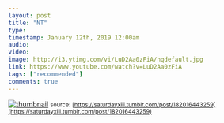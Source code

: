 ```yaml
---
layout: post
title: "NT"
type: 
timestamp: January 12th, 2019 12:00am
audio: 
video: 
image: http://i3.ytimg.com/vi/LuD2Aa0zFiA/hqdefault.jpg
link: https://www.youtube.com/watch?v=LuD2Aa0zFiA
tags: ["recommended"]
comments: true
---
```

[![thumbnail](http://i3.ytimg.com/vi/LuD2Aa0zFiA/hqdefault.jpg)](https://www.youtube.com/watch?v=LuD2Aa0zFiA)
<small>source: [https://saturdayxiii.tumblr.com/post/182016443259](https://saturdayxiii.tumblr.com/post/182016443259)</small>